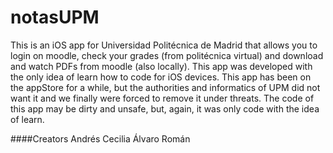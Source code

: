 notasUPM
========
This is an iOS app for Universidad Politécnica de Madrid that allows you to login on moodle, check your grades (from politécnica virtual) and download and watch PDFs from moodle (also locally).
This app was developed with the only idea of learn how to code for iOS devices.
This app has been on the appStore for a while, but the authorities and informatics of UPM did not want it and we finally were forced to remove it under threats.
The code of this app may be dirty and unsafe, but, again, it was only code with the idea of learn.

####Creators
Andrés Cecilia
Álvaro Román
